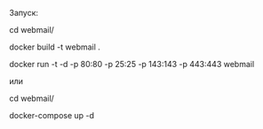 Запуск:

cd webmail/

docker build -t webmail .

docker run -t -d -p 80:80 -p 25:25 -p 143:143 -p 443:443 webmail

или

cd webmail/

docker-compose up -d

